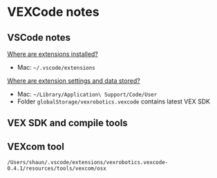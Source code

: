 # VEXCode notes

## VSCode notes

[Where are extensions installed?](https://code.visualstudio.com/docs/editor/extension-marketplace#_where-are-extensions-installed)

- Mac: `~/.vscode/extensions`

[Where are extension settings and data stored?](https://code.visualstudio.com/docs/getstarted/settings#_settings-file-locations)

- Mac: `~/Library/Application\ Support/Code/User`
- Folder `globalStorage/vexrobotics.vexcode` contains latest VEX SDK

## VEX SDK and compile tools

## VEXcom tool

`/Users/shaun/.vscode/extensions/vexrobotics.vexcode-0.4.1/resources/tools/vexcom/osx`